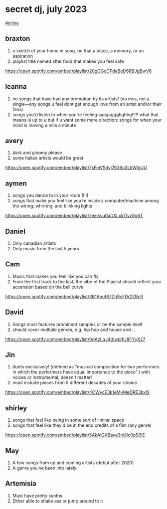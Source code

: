 # secret dj, july 2023

[#inline](./inline-playlist.md)

## braxton

1. a sketch of your home in song. be that a place, a memory, or an aspiration
2. playlist title named after food that makes you feel safe

https://open.spotify.com/embed/playlist/20gGGcCPdeBoD66BJgBwV6

## leanna

1. no songs that have had any promotion by its artists! (no mvs, not a single—any songs u feel dont get enough love from an artist and/or their fans)
2. songs you'd listen to when you're feeling aaagaggghghhg!!!!! what that means is up to u but if u want some more direction: songs for when your mind is moving a mile a minute

## avery

1. dark and gloomy please
2. some Italian artists would be great

https://open.spotify.com/embed/playlist/7sFmV5dvj7636u3LkWlgUU

## aymen

1. songs you dance to in your room (!!!)
2. songs that make you feel like you’re inside a computer/machine among the wiring, whirring, and blinking lights

https://open.spotify.com/embed/playlist/7eelkvu0aDXLxkTlvz0g6T

## Daniel

1. Only canadian artists
2. Only music from the last 5 years

## Cam

1. Music that makes you feel like you can fly
2. From the first track to the last, the vibe of the Playlist should reflect your accension based on the bell curve

https://open.spotify.com/embed/playlist/3B1Anuf67Zrj9cFDr2ZBcR

## David

1. Songs must features prominent samples or be the sample itself
2. should cover multiple genres, e.g. hip hop and house and ...

https://open.spotify.com/embed/playlist/0qAzLqJ4dIwpjfU8FYyX27

## Jin

1. duets exclusively! (defined as "musical composition for two performers in which the performers have equal importance to the piece".) with voices or instrumental, doesn't matter!
2. must include pieces from 5 different decades of your choice

https://open.spotify.com/embed/playlist/4OWvcE3k1eMvMeDRE3bxlS

## shirley

1. songs that feel like being in some sort of liminal space
2. songs that feel like they'd be in the end credits of a film (any genre)

https://open.spotify.com/embed/playlist/5AkAiGXBava3rdUc0pS0lE

## May

1. A few songs from up and coming artists (debut after 2020)
2. A genre you've been into lately

## Artemisia

1. Must have pretty synths
2. Either able to shake ass or jump around to it
